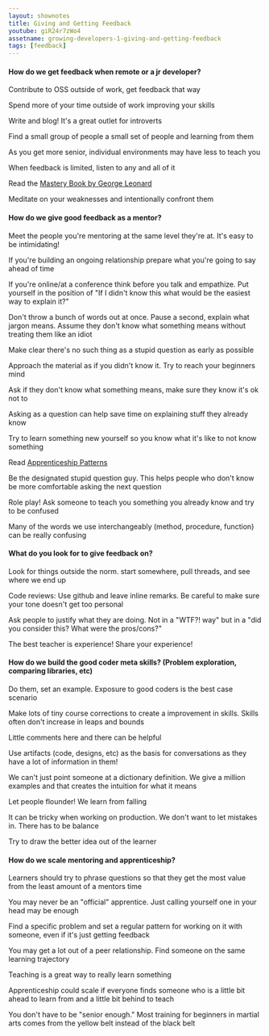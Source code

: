 ```yaml
---
layout: shownotes
title: Giving and Getting Feedback
youtube: giR24r7zWo4
assetname: growing-developers-1-giving-and-getting-feedback
tags: [feedback]
---
```


#### How do we get feedback when remote or a jr developer?

Contribute to OSS outside of work, get feedback that way

Spend more of your time outside of work improving your skills

Write and blog! It's a great outlet for introverts

Find a small group of people a small set of people and learning from them

As you get more senior, individual environments may have less to teach you

When feedback is limited, listen to any and all of it

Read the [Mastery Book by George
Leonard](http://www.amazon.com/Mastery-Keys-Success-Long-Term-Fulfillment/dp/0452267560)

Meditate on your weaknesses and intentionally confront them

#### How do we give good feedback as a mentor?

Meet the people you're mentoring at the same level they're at. It's easy to be
intimidating!

If you're building an ongoing relationship prepare what you're going to say
ahead of time

If you're online/at a conference think before you talk and empathize. Put
yourself in the position of "If I didn't know this what would be the easiest way
to explain it?"

Don't throw a bunch of words out at once. Pause a second, explain what jargon
means. Assume they don't know what something means without treating them like an
idiot

Make clear there's no such thing as a stupid question as early as possible

Approach the material as if you didn't know it. Try to reach your beginners mind

Ask if they don't know what something means, make sure they know it's ok not to

Asking as a question can help save time on explaining stuff they already know

Try to learn something new yourself so you know what it's like to not know
something

Read [Apprenticeship
Patterns](http://www.amazon.com/Apprenticeship-Patterns-Guidance-Aspiring-Craftsman/dp/0596518382)

Be the designated stupid question guy. This helps people who don't know be more
comfortable asking the next question

Role play! Ask someone to teach you something you already know and try to be
confused

Many of the words we use interchangeably (method, procedure, function) can be
really confusing

#### What do you look for to give feedback on?

Look for things outside the norm. start somewhere, pull threads, and see where
we end up

Code reviews: Use github and leave inline remarks. Be careful to make sure your
tone doesn't get too personal

Ask people to justify what they are doing. Not in a "WTF?! way" but in a "did
you consider this? What were the pros/cons?"

The best teacher is experience! Share your experience!

#### How do we build the good coder meta skills? (Problem exploration, comparing libraries, etc)

Do them, set an example. Exposure to good coders is the best case scenario

Make lots of tiny course corrections to create a improvement in skills. Skills
often don't increase in leaps and bounds

Little comments here and there can be helpful

Use artifacts (code, designs, etc) as the basis for conversations as they have a
lot of information in them!

We can't just point someone at a dictionary definition. We give a million
examples and that creates the intuition for what it means

Let people flounder! We learn from falling

It can be tricky when working on production. We don't want to let mistakes in.
There has to be balance

Try to draw the better idea out of the learner

#### How do we scale mentoring and apprenticeship?

Learners should try to phrase questions so that they get the most value from the
least amount of a mentors time

You may never be an "official" apprentice. Just calling yourself one in your
head may be enough

Find a specific problem and set a regular pattern for working on it with
someone, even if it's just getting feedback

You may get a lot out of a peer relationship. Find someone on the same learning
trajectory

Teaching is a great way to really learn something

Apprenticeship could scale if everyone finds someone who is a little bit ahead
to learn from and a little bit behind to teach

You don't have to be "senior enough." Most training for beginners in martial
arts comes from the yellow belt instead of the black belt
